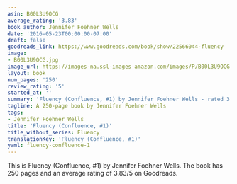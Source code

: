 ```yaml
---
asin: B00L3U9OCG
average_rating: '3.83'
book_author: Jennifer Foehner Wells
date: '2016-05-23T00:00:00-07:00'
draft: false
goodreads_link: https://www.goodreads.com/book/show/22566044-fluency
image:
- B00L3U9OCG.jpg
image_url: https://images-na.ssl-images-amazon.com/images/P/B00L3U9OCG.01._SCLZZZZZZZ.jpg
layout: book
num_pages: '250'
review_rating: '5'
started_at: ''
summary: 'Fluency (Confluence, #1) by Jennifer Foehner Wells - rated 3.83/5 on Goodreads'
tagline: A 250-page book by Jennifer Foehner Wells
tags:
- Jennifer Foehner Wells
title: 'Fluency (Confluence, #1)'
title_without_series: Fluency
translationKey: 'Fluency (Confluence, #1)'
yaml: fluency-confluence-1
---
```


This is Fluency (Confluence, #1) by Jennifer Foehner Wells. The book has 250 pages and an average rating of 3.83/5 on Goodreads.